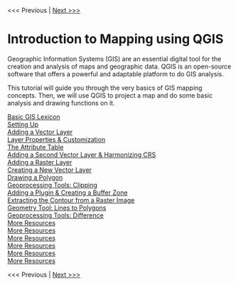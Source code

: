<<< Previous  | [Next >>>](sections/1basic.md)  

# Introduction to Mapping using QGIS

Geographic Information Systems (GIS) are an essential digital tool for the creation and analysis of maps and geographic data. QGIS is an open-source software that offers a powerful and adaptable platform to do GIS analysis.

This tutorial will guide you through the very basics of GIS mapping concepts. Then, we will use QGIS to project a map and do some basic analysis and drawing functions on it.

[Basic GIS Lexicon](sections/1basic.md)  
[Setting Up](sections/2setup.md)  
[Adding a Vector Layer](sections/3layer1.md)  
[Layer Properties & Customization](sections/4layerpr.md)  
[The Attribute Table](sections/5attrib.md)  
[Adding a Second Vector Layer & Harmonizing CRS](sections/6layer2.md)  
[Adding a Raster Layer](sections/7raster.md)  
[Creating a New Vector Layer](sections/8newlayr.md)  
[Drawing a Polygon](sections/9polydrw.md)  
[Geoprocessing Tools: Clipping](sections/10clip.md)  
[Adding a Plugin & Creating a Buffer Zone](sections/11buffer.md)  
[Extracting the Contour from a Raster Image](sections/12cntour.md)  
[Geometry Tool: Lines to Polygons](sections/13lines2.md)  
[Geoprocessing Tools: Difference](sections/14differ.md)  
[More Resources](sections/15calc.md)  
[More Resources](sections/16calc2.md)  
[More Resources](sections/17viz.md)  
[More Resources](sections/18extra.md)  
[More Resources](sections/19layout.md)  
[More Resources](sections/20more.md)  

<<< Previous  | [Next >>>](sections/1basic.md)  